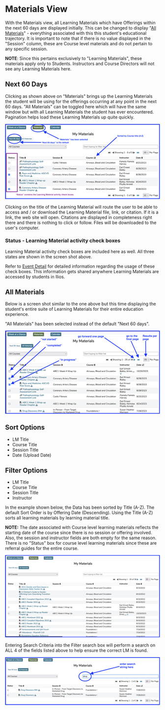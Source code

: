 # Materials View

With the Materials view, all Learning Materials which have Offerings within the next 60 days are displayed initially. This can be changed to display "[All Materials](https://iliosproject.gitbook.io/ilios-user-guide/dashboard/materials-view#all-materials)" - everything associated with this this student's educational trajectory. It is important to note that if there is no value displayed in the "Session" column, these are Course level materials and do not pertain to any specific session.

**NOTE**: Since this pertains exclusively to "Learning Materials", these materials apply only to Students. Instructors and Course Directors will not see any Learning Materials here.

## Next 60 Days

Clicking as shown above on "Materials" brings up the Learning Materials the student will be using for the offerings occurring at any point in the next 60 days. "All Materials" can be toggled here which will have the same window but with all Learning Materials the student has ever encountered. Pagination helps load these Learning Materials up quite quickly.

![My Materials - starting point](../images/materials_view/my_materials.png)

Clicking on the title of the Learning Material will route the user to be able to access and / or download the Learning Material file, link, or citation. If it is a link, the web site will open. Citations are displayed in completeness right there and there is nothing to click or follow. Files will be downloaded to the user's computer.

### Status - Learning Material activity check boxes
Learning Material activity check boxes are included here as well. All three states are shown in the screen shot above. 

Refer to [Event Detail](https://iliosproject.gitbook.io/ilios-user-guide/dashboard/event-detail-view#learning-material-activity-check-boxes) for detailed information regarding the usage of these check boxes. This information gets shared anywhere Learning Materials are accessed by students in Ilios.

## All Materials

Below is a screen shot similar to the one above but this time displaying the student's entire suite of Learning Materials for their entire education experience.

"All Materials" has been selected instead of the default "Next 60 days".

![All Materials](../images/materials_view/all_materials.png)

## Sort Options

* LM Title
* Course Title
* Session Title
* Date (Upload Date)

## Filter Options

* LM Title
* Course Title
* Session Title
* Instructor

In the example shown below, the Data has been sorted by Title (A-Z). The default Sort Order is by Offering Date (Descending). Using the Title (A-Z) sorts all learning materials by learning material title.

**NOTE:** The date associated with Course level learning materials reflects the starting date of the course since there is no session or offering involved. Also, the session and instructor fields are both empty for the same reason. There is no "Status" box for course level learning materials since these are referral guides for the entire course.

![All Materials - Updated Sort Order](../images/materials_view/materials_view_sorted.png)

Entering Search Criteria into the Filter search box will perform a search on ALL 4 of the fields listed above to help ensure the correct LM is found.

![All Materials View - filtered results shown](../images/materials_view/materials_view_filtered.png)
